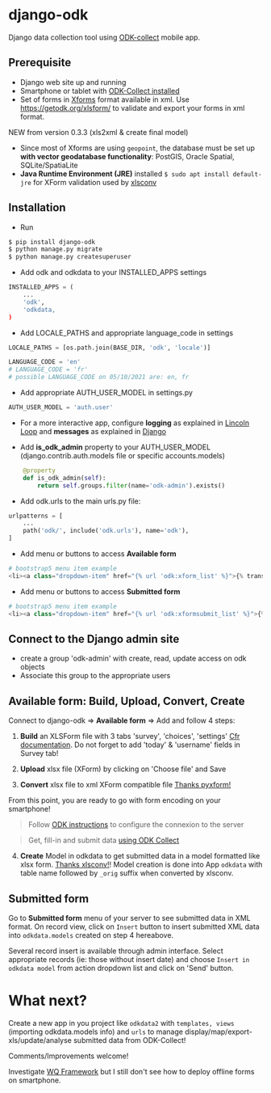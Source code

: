 # django-odk
Django data collection tool using [ODK-collect](https://play.google.com/store/apps/details?id=org.odk.collect.android&hl=en_US&gl=US) mobile app.


## Prerequisite
- Django web site up and running
- Smartphone or tablet with [ODK-Collect installed](https://play.google.com/store/apps/details?id=org.odk.collect.android&hl=en_US&gl=US)
- Set of forms in [Xforms](https://xlsform.org/en/) format available in xml. Use https://getodk.org/xlsform/ to validate and export your forms in xml format.

NEW from version 0.3.3 (xls2xml & create final model)
- Since most of Xforms are using `geopoint`, the database must be set up **with vector geodatabase functionality**: PostGIS, Oracle Spatial, SQLite/SpatiaLite
- **Java Runtime Environment (JRE)** installed `$ sudo apt install default-jre` for XForm validation used by [xlsconv](https://github.com/wq/xlsform-converter)


## Installation
* Run

```bash
$ pip install django-odk
$ python manage.py migrate
$ python manage.py createsuperuser
```

* Add odk and odkdata to your INSTALLED_APPS settings
```py
INSTALLED_APPS = (
    ...
    'odk',
    'odkdata,
)
```

* Add LOCALE_PATHS and appropriate language_code in settings

```py
LOCALE_PATHS = [os.path.join(BASE_DIR, 'odk', 'locale')]

LANGUAGE_CODE = 'en'
# LANGUAGE_CODE = 'fr'
# possible LANGUAGE_CODE on 05/10/2021 are: en, fr
```

* Add appropriate AUTH_USER_MODEL in settings.py
```py
AUTH_USER_MODEL = 'auth.user'
```

* For a more interactive app, configure **logging** as explained in [Lincoln Loop](https://lincolnloop.com/blog/django-logging-right-way/) and **messages** as explained in [Django](https://docs.djangoproject.com/en/4.0/ref/contrib/messages/)


* Add **is_odk_admin** property to your AUTH_USER_MODEL (django.contrib.auth.models file or specific accounts.models)
```py
    @property
    def is_odk_admin(self):
        return self.groups.filter(name='odk-admin').exists()
```


* Add odk.urls to the main urls.py file:
```py
urlpatterns = [
    ...
    path('odk/', include('odk.urls'), name='odk'),
]
```

* Add menu or buttons to access **Available form**
```py
# bootstrap5 menu item example
<li><a class="dropdown-item" href="{% url 'odk:xform_list' %}">{% trans "ODK available forms" %}</a></li>
```

* Add menu or buttons to access **Submitted form**
```py
# bootstrap5 menu item example
<li><a class="dropdown-item" href="{% url 'odk:xformsubmit_list' %}">{% trans "ODK submitted forms" %}</a></li>
```

## Connect to the Django admin site
* create a group 'odk-admin' with create, read, update access on odk objects
* Associate this group to the appropriate users

## Available form: Build, Upload, Convert, Create
Connect to django-odk => **Available form** => Add and follow 4 steps:

1. **Build** an XLSForm file with 3 tabs 'survey', 'choices', 'settings' [Cfr documentation](https://docs.getodk.org/xlsform/). Do not forget to add 'today' & 'username' fields in Survey tab!

2. **Upload** xlsx file (XForm) by clicking on 'Choose file' and Save

3. **Convert** xlsx file to xml XForm compatible file [Thanks pyxform!](https://github.com/XLSForm/pyxform)

From this point, you are ready to go with form encoding on your smartphone!

> Follow [ODK instructions](https://docs.getodk.org/collect-connect/#configure-server-manually) to configure the connexion to the server

> Get, fill-in and submit data [using ODK Collect](https://docs.getodk.org/collect-using/)

4. **Create** Model in odkdata to get submitted data in a model formatted like xlsx form. [Thanks xlsconv!](https://github.com/wq/xlsform-converter)! Model creation is done into App `odkdata` with table name followed by `_orig` suffix when converted by xlsconv.

## Submitted form
Go to **Submitted form** menu of your server to see submitted data in XML format. On record view, click on `Insert` button to insert submitted XML data into `odkdata.models` created on step 4 hereabove.

Several record insert is available through admin interface. Select appropriate records (ie: those without insert date) and choose `Insert in odkdata model` from action dropdown list and click on 'Send' button.

# What next?
Create a new app in you project like `odkdata2` with `templates, views` (importing odkdata.models info) and `urls` to manage display/map/export-xls/update/analyse submitted data from ODK-Collect!

Comments/Improvements welcome!

Investigate [WQ Framework](https://wq.io/) but I still don't see how to deploy offline forms on smartphone.

